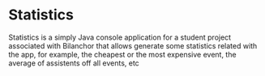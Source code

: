 # Statistics

Statistics is a simply Java console application for a student project associated with Bilanchor that allows generate some statistics related with the app, for example, the cheapest or the most expensive event, the average of assistents off all events, etc
